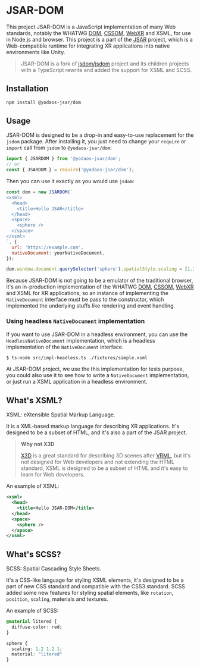 # JSAR-DOM

This project JSAR-DOM is a JavaScript implementation of many Web standards, notably the WHATWG [DOM][], [CSSOM][], [WebXR][] and XSML, for use in Node.js and browser. This project is a part of the [JSAR][] project, which is a Web-compatible runtime for integrating XR applications into native environments like Unity.

> JSAR-DOM is a fork of [jsdom/jsdom][] project and its children projects with a TypeScript rewrite and added the support for XSML and SCSS.

## Installation

```sh
npm install @yodaos-jsar/dom
```

## Usage

JSAR-DOM is designed to be a drop-in and easy-to-use replacement for the `jsdom` package. After installing it, you just need to change your `require` or `import` call from `jsdom` to `@yodaos-jsar/dom`:

```js
import { JSARDOM } from '@yodaos-jsar/dom';
// or
const { JSARDOM } = require('@yodaos-jsar/dom');
```

Then you can use it exactly as you would use `jsdom`:

```js
const dom = new JSARDOM(`
<xsml>
  <head>
    <title>Hello JSAR</title>
  </head>
  <space>
    <sphere />
  </space>
</xsml>
`, {
  url: 'https://example.com',
  nativeDocument: yourNativeDocument,
});

dom.window.document.querySelector('sphere').spatialStyle.scaling = [1.2, 1.2, 1.2];
```

Because JSAR-DOM is not going to be a emulator of the traditional browser, it's an in-production implementation of the WHATWG [DOM][], [CSSOM][], [WebXR][] and XSML for XR applications, so an instance of implementing the `NativeDocument` interface must be pass to the constructor, which implemented the underlying stuffs like rendering and event handling.

### Using headless `NativeDocument` implementation

If you want to use JSAR-DOM in a headless environment, you can use the `HeadlessNativeDocument` implementation, which is a headless implementation of the `NativeDocument` interface.

```sh
$ ts-node src/impl-headless.ts ./fixtures/simple.xsml
```

At JSAR-DOM project, we use the this implementation for tests purpose, you could also use it to see how to write a `NativeDocument` implementation, or just run a XSML application in a headless environment.

## What's XSML?

XSML: eXtensible Spatial Markup Language.

It is a XML-based markup language for describing XR applications. It's designed to be a subset of HTML, and it's also a part of the JSAR project.

> **Why not X3D**
>
> [X3D][] is a great standard for describing 3D scenes after [VRML][], but it's not designed for Web developers and not extending the HTML standard, XSML is designed to be a subset of HTML and it's easy to learn for Web developers.

An example of XSML:

```xml
<xsml>
  <head>
    <title>Hello JSAR-DOM</title>
  </head>
  <space>
    <sphere />
  </space>
</xsml>
```

## What's SCSS?

SCSS: Spatial Cascading Style Sheets.

It's a CSS-like language for styling XSML elements, it's designed to be a part of new CSS standard and compatible with the CSS3 standard. SCSS added some new features for styling spatial elements, like `rotation`, `position`, `scaling`, materials and textures.

An example of SCSS:

```css
@material litered {
  diffuse-color: red;
}

sphere {
  scaling: 1.2 1.2 1;
  material: "litered"
}
```

[jsdom/jsdom]: https://github.com/jsdom/jsdom
[DOM]: https://dom.spec.whatwg.org/
[CSSOM]: https://drafts.csswg.org/cssom/
[WebXR]: https://www.w3.org/TR/webxr/
[JSAR]: https://jsar.netlify.app/
[X3D]: https://en.wikipedia.org/wiki/X3D
[VRML]: https://en.wikipedia.org/wiki/VRML
